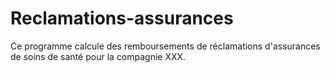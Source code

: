 # Reclamations-assurances
Ce programme calcule des remboursements de réclamations d'assurances de soins de santé pour la compagnie XXX.
